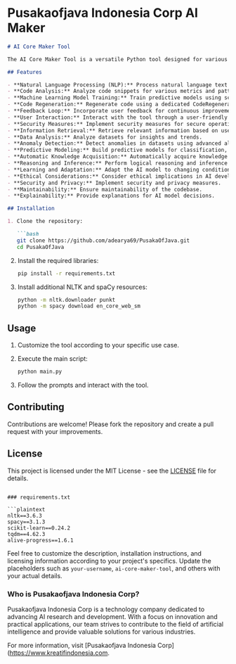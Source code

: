 # Pusakaofjava Indonesia Corp AI Maker

```markdown
# AI Core Maker Tool

The AI Core Maker Tool is a versatile Python tool designed for various artificial intelligence tasks. It integrates natural language processing (NLP), code analysis, machine learning model training, code regeneration, user interaction, and many other functionalities to facilitate the development and deployment of AI models.

## Features

- **Natural Language Processing (NLP):** Process natural language text using the powerful spaCy library.
- **Code Analysis:** Analyze code snippets for various metrics and patterns.
- **Machine Learning Model Training:** Train predictive models using scikit-learn.
- **Code Regeneration:** Regenerate code using a dedicated CodeRegenerator module.
- **Feedback Loop:** Incorporate user feedback for continuous improvement.
- **User Interaction:** Interact with the tool through a user-friendly interface.
- **Security Measures:** Implement security measures for secure operations.
- **Information Retrieval:** Retrieve relevant information based on user queries.
- **Data Analysis:** Analyze datasets for insights and trends.
- **Anomaly Detection:** Detect anomalies in datasets using advanced algorithms.
- **Predictive Modeling:** Build predictive models for classification, regression, and generation.
- **Automatic Knowledge Acquisition:** Automatically acquire knowledge to update the tool's knowledge base.
- **Reasoning and Inference:** Perform logical reasoning and inference tasks.
- **Learning and Adaptation:** Adapt the AI model to changing conditions.
- **Ethical Considerations:** Consider ethical implications in AI development.
- **Security and Privacy:** Implement security and privacy measures.
- **Maintainability:** Ensure maintainability of the codebase.
- **Explainability:** Provide explanations for AI model decisions.

## Installation

1. Clone the repository:

   ```bash
   git clone https://github.com/adearya69/PusakaOfJava.git
   cd PusakaOfJava
   ```

2. Install the required libraries:

   ```bash
   pip install -r requirements.txt
   ```

3. Install additional NLTK and spaCy resources:

   ```bash
   python -m nltk.downloader punkt
   python -m spacy download en_core_web_sm
   ```

## Usage

1. Customize the tool according to your specific use case.
2. Execute the main script:

   ```bash
   python main.py
   ```

3. Follow the prompts and interact with the tool.

## Contributing

Contributions are welcome! Please fork the repository and create a pull request with your improvements.

## License

This project is licensed under the MIT License - see the [LICENSE](LICENSE) file for details.
```

### requirements.txt

```plaintext
nltk==3.6.3
spacy==3.1.3
scikit-learn==0.24.2
tqdm==4.62.3
alive-progress==1.6.1
```

Feel free to customize the description, installation instructions, and licensing information according to your project's specifics. Update the placeholders such as `your-username`, `ai-core-maker-tool`, and others with your actual details.

### Who is Pusakaofjava Indonesia Corp?
Pusakaofjava Indonesia Corp is a technology company dedicated to advancing AI research and development. With a focus on innovation and practical applications, our team strives to contribute to the field of artificial intelligence and provide valuable solutions for various industries.

For more information, visit [Pusakaofjava Indonesia Corp](https://www.kreatifindonesia.com.

